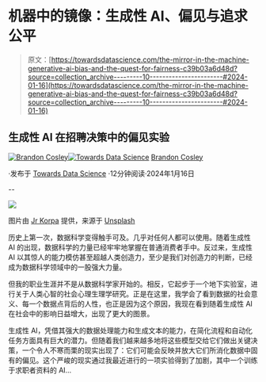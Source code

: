 # 机器中的镜像：生成性 AI、偏见与追求公平

> 原文：[https://towardsdatascience.com/the-mirror-in-the-machine-generative-ai-bias-and-the-quest-for-fairness-c39b03a6d48d?source=collection_archive---------10-----------------------#2024-01-16](https://towardsdatascience.com/the-mirror-in-the-machine-generative-ai-bias-and-the-quest-for-fairness-c39b03a6d48d?source=collection_archive---------10-----------------------#2024-01-16)

## 生成性 AI 在招聘决策中的偏见实验

[](https://brandoncosley.medium.com/?source=post_page---byline--c39b03a6d48d--------------------------------)[![Brandon Cosley](../Images/7c356ca71fe6a3aae5084eb1fe646948.png)](https://brandoncosley.medium.com/?source=post_page---byline--c39b03a6d48d--------------------------------)[](https://towardsdatascience.com/?source=post_page---byline--c39b03a6d48d--------------------------------)[![Towards Data Science](../Images/a6ff2676ffcc0c7aad8aaf1d79379785.png)](https://towardsdatascience.com/?source=post_page---byline--c39b03a6d48d--------------------------------) [Brandon Cosley](https://brandoncosley.medium.com/?source=post_page---byline--c39b03a6d48d--------------------------------)

·发布于 [Towards Data Science](https://towardsdatascience.com/?source=post_page---byline--c39b03a6d48d--------------------------------) ·12分钟阅读·2024年1月16日

--

![](../Images/795ad95f37a32506b60741fca7663ec8.png)

图片由 [Jr Korpa](https://unsplash.com/@jrkorpa?utm_source=medium&utm_medium=referral) 提供，来源于 [Unsplash](https://unsplash.com/?utm_source=medium&utm_medium=referral)

历史上第一次，数据科学变得触手可及。几乎对任何人都可以使用。随着生成性 AI 的出现，数据科学的力量已经牢牢地掌握在普通消费者手中。反过来，生成性 AI 以其惊人的能力模仿甚至超越人类创造力，至少是我们对创造力的判断，已经成为数据科学领域中的一股强大力量。

但我的职业生涯并不是从数据科学家开始的。相反，它起步于一个地下实验室，进行关于人类心智的社会心理生理学研究。正是在这里，我学会了看到数据的社会意义、每一个数据点背后的人性，也正是因为这个原因，我现在看到随着生成性 AI 在社会中的影响日益增大，出现了更大的图景。

生成性 AI，凭借其强大的数据处理能力和生成文本的能力，在简化流程和自动化任务方面具有巨大的潜力。但随着我们越来越多地将这些模型交给它们做出关键决策，一个令人不寒而栗的现实出现了：它们可能会反映并放大它们所消化数据中固有的偏见。这个严峻的现实通过我最近进行的一项实验得到了加剧，其中一个训练于求职者资料的 AI…

